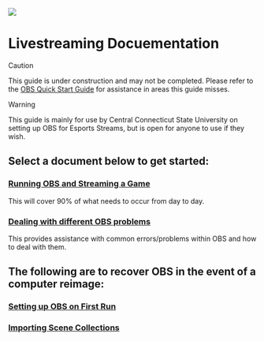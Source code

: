 ![](/../../../../CCSUEsports/OBS/blob/main/Assets/esports.png)

# Livestreaming Docuementation

> [!CAUTION]
> This guide is under construction and may not be completed. Please refer to the [OBS Quick Start Guide](https://obsproject.com/kb/quick-start-guide) for assistance in areas this guide misses.

> [!WARNING]
> This guide is mainly for use by Central Connecticut State University on setting up OBS for Esports Streams, but is open for anyone to use if they wish.

## Select a document below to get started:
### [Running OBS and Streaming a Game](/startup.md)
This will cover 90% of what needs to occur from day to day.
### [Dealing with different OBS problems](/TS/README.md)
This provides assistance with common errors/problems within OBS and how to deal with them.

## The following are to recover OBS in the event of a computer reimage:
### [Setting up OBS on First Run](/setup.md)
### [Importing Scene Collections](/import.md)